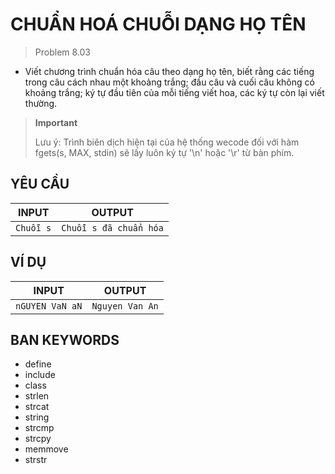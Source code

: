 # CHUẨN HOÁ CHUỖI DẠNG HỌ TÊN

> Problem 8.03

-   Viết chương trình chuẩn hóa câu theo dạng họ tên, biết rằng các tiếng trong câu cách nhau một khoảng trắng; đầu câu và cuối câu không có khoảng trắng; ký tự đầu tiên của mỗi tiếng viết hoa, các ký tự còn lại viết thường.

> **Important**
>
> Lưu ý: Trình biên dịch hiện tại của hệ thống wecode đối với hàm fgets(s, MAX, stdin) sẽ lấy luôn ký tự '\n' hoặc '\r' từ bàn phím.

## YÊU CẦU

|   INPUT   |         OUTPUT         |
| :-------: | :--------------------: |
| `Chuỗi s` | `Chuỗi s đã chuẩn hóa` |

## VÍ DỤ

|      INPUT      |     OUTPUT      |
| :-------------: | :-------------: |
| `nGUYEN VaN aN` | `Nguyen Van An` |

## BAN KEYWORDS

-   define
-   include
-   class
-   strlen
-   strcat
-   string
-   strcmp
-   strcpy
-   memmove
-   strstr

